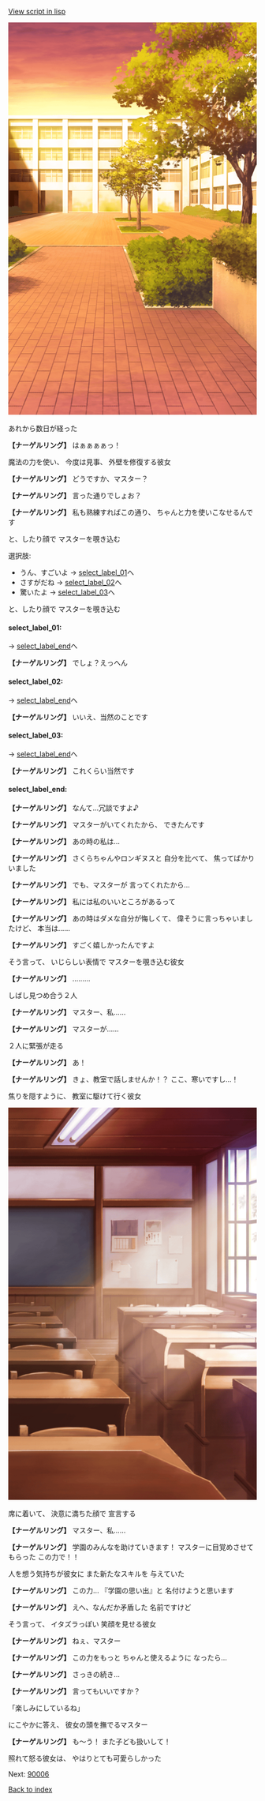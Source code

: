 [View script in lisp](../scripts/10066203.txt)

![courtyard_evening.png](../images/backgrounds/courtyard_evening.png)

あれから数日が経った

**【ナーゲルリング】**
はぁぁぁぁっ！

魔法の力を使い、
今度は見事、
外壁を修復する彼女

**【ナーゲルリング】**
どうですか、マスター？

**【ナーゲルリング】**
言った通りでしょお？

**【ナーゲルリング】**
私も熟練すればこの通り、
ちゃんと力を使いこなせるんです

と、したり顔で
マスターを覗き込む

選択肢:
- うん、すごいよ → [select_label_01](#select_label_01)へ
- さすがだね → [select_label_02](#select_label_02)へ
- 驚いたよ → [select_label_03](#select_label_03)へ

と、したり顔で
マスターを覗き込む

#### select_label_01:
 → [select_label_end](#select_label_end)へ

**【ナーゲルリング】**
でしょ？えっへん

#### select_label_02:
 → [select_label_end](#select_label_end)へ

**【ナーゲルリング】**
いいえ、当然のことです

#### select_label_03:
 → [select_label_end](#select_label_end)へ

**【ナーゲルリング】**
これくらい当然です

#### select_label_end:

**【ナーゲルリング】**
なんて…冗談ですよ♪

**【ナーゲルリング】**
マスターがいてくれたから、
できたんです

**【ナーゲルリング】**
あの時の私は…

**【ナーゲルリング】**
さくらちゃんやロンギヌスと
自分を比べて、
焦ってばかりいました

**【ナーゲルリング】**
でも、マスターが
言ってくれたから…

**【ナーゲルリング】**
私には私のいいところがあるって

**【ナーゲルリング】**
あの時はダメな自分が悔しくて、
偉そうに言っちゃいましたけど、
本当は……

**【ナーゲルリング】**
すごく嬉しかったんですよ

そう言って、
いじらしい表情で
マスターを覗き込む彼女

**【ナーゲルリング】**
………

しばし見つめ合う２人

**【ナーゲルリング】**
マスター、私……

**【ナーゲルリング】**
マスターが……

２人に緊張が走る

**【ナーゲルリング】**
あ！

**【ナーゲルリング】**
きょ、教室で話しませんか！？
ここ、寒いですし…！

焦りを隠すように、
教室に駆けて行く彼女

![classroom03_daytime.png](../images/backgrounds/classroom03_daytime.png)

席に着いて、
決意に満ちた顔で
宣言する

**【ナーゲルリング】**
マスター、私……

**【ナーゲルリング】**
学園のみんなを助けていきます！
マスターに目覚めさせてもらった
この力で！！

人を想う気持ちが彼女に
また新たなスキルを
与えていた

**【ナーゲルリング】**
この力…
『学園の思い出』と
名付けようと思います

**【ナーゲルリング】**
えへ、なんだか矛盾した
名前ですけど

そう言って、
イタズラっぽい
笑顔を見せる彼女

**【ナーゲルリング】**
ねぇ、マスター

**【ナーゲルリング】**
この力をもっと
ちゃんと使えるように
なったら…

**【ナーゲルリング】**
さっきの続き…

**【ナーゲルリング】**
言ってもいいですか？

「楽しみにしているね」

にこやかに答え、
彼女の頭を撫でるマスター

**【ナーゲルリング】**
も～う！
また子ども扱いして！

照れて怒る彼女は、
やはりとても可愛らしかった


Next: [90006](90006.md)

[Back to index](index.md)
